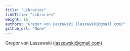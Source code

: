 ```yaml
---
title: "Libraries"
linkTitle: "Libraries"
weight: 16
authors: "Gregor von Laszewski (laszewski@gmail.com)"
github_url: "None"
---
```


Gregor von Laszewski (laszewski@gmail.com)